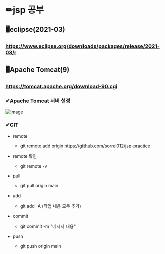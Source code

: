 # ✏jsp 공부

## 🖥eclipse(2021-03)
### https://www.eclipse.org/downloads/packages/release/2021-03/r 

## 🖥Apache Tomcat(9)
### https://tomcat.apache.org/download-90.cgi


### ✔Apache Tomcat 서버 설정
![image](https://user-images.githubusercontent.com/115568532/221415659-693a77e8-cd47-4fa4-9a96-b8d1bb90223c.png)

### ✔GIT
- remote
  - git remote add origin https://github.com/sorrel012/jsp-practice

- remote 확인
  - git remote -v
  
- pull  
  - git pull origin main  
  
- add
  - git add -A (작업 내용 모두 추가)
  
- commit
  - git commit -m "메시지 내용"
  
- push
  - git push origin main
